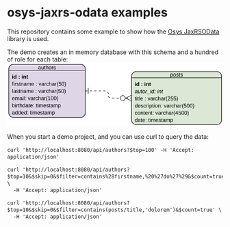 # osys-jaxrs-odata examples

This repository contains some example to show how the [Osys JaxRSOData](https://github.com/dometec/jaxrs-odata) library is used.

The demo creates an in memory database with this schema and a hundred of role for each table: ![ER Database Schema](erd.png)

When you start a demo project, and you can use curl to query the data:

```
curl 'http://localhost:8080/api/authors?$top=100' -H 'Accept: application/json'
```

```
curl 'http://localhost:8080/api/authors?$top=10&$skip=0&$filter=contains%28firstname,%20%27do%27%29&$count=true' \
  -H 'Accept: application/json'
```

```
curl 'http://localhost:8080/api/authors?$top=10&$skip=0&$filter=contains(posts/title,'dolorem')&$count=true' \
  -H 'Accept: application/json'
```